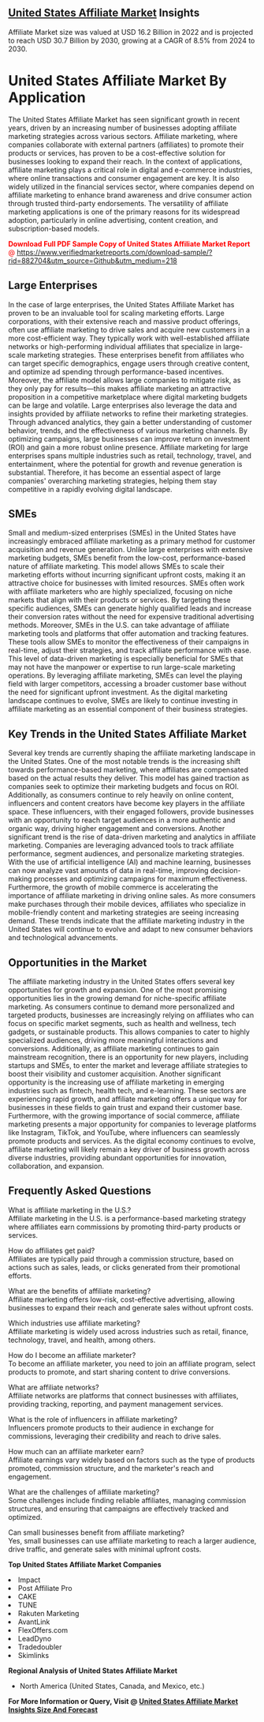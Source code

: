 <h2><a href="https://www.verifiedmarketreports.com/download-sample/?rid=882704&amp;utm_source=Github&amp;utm_medium=218" target="_blank">United States Affiliate Market</a> Insights</h2><p>Affiliate Market size was valued at USD 16.2 Billion in 2022 and is projected to reach USD 30.7 Billion by 2030, growing at a CAGR of 8.5% from 2024 to 2030.</p><p><h1>United States Affiliate Market By Application</h1> <p>The United States Affiliate Market has seen significant growth in recent years, driven by an increasing number of businesses adopting affiliate marketing strategies across various sectors. Affiliate marketing, where companies collaborate with external partners (affiliates) to promote their products or services, has proven to be a cost-effective solution for businesses looking to expand their reach. In the context of applications, affiliate marketing plays a critical role in digital and e-commerce industries, where online transactions and consumer engagement are key. It is also widely utilized in the financial services sector, where companies depend on affiliate marketing to enhance brand awareness and drive consumer action through trusted third-party endorsements. The versatility of affiliate marketing applications is one of the primary reasons for its widespread adoption, particularly in online advertising, content creation, and subscription-based models. <p><span class=""><span style="color: #ff0000;"><strong>Download Full PDF Sample Copy of United States Affiliate Market Report</strong> @ </span><a href="https://www.verifiedmarketreports.com/download-sample/?rid=882704&amp;utm_source=Github&amp;utm_medium=218" target="_blank">https://www.verifiedmarketreports.com/download-sample/?rid=882704&amp;utm_source=Github&amp;utm_medium=218</a></span></p></p> <h2>Large Enterprises</h2> <p>In the case of large enterprises, the United States Affiliate Market has proven to be an invaluable tool for scaling marketing efforts. Large corporations, with their extensive reach and massive product offerings, often use affiliate marketing to drive sales and acquire new customers in a more cost-efficient way. They typically work with well-established affiliate networks or high-performing individual affiliates that specialize in large-scale marketing strategies. These enterprises benefit from affiliates who can target specific demographics, engage users through creative content, and optimize ad spending through performance-based incentives. Moreover, the affiliate model allows large companies to mitigate risk, as they only pay for results—this makes affiliate marketing an attractive proposition in a competitive marketplace where digital marketing budgets can be large and volatile. Large enterprises also leverage the data and insights provided by affiliate networks to refine their marketing strategies. Through advanced analytics, they gain a better understanding of customer behavior, trends, and the effectiveness of various marketing channels. By optimizing campaigns, large businesses can improve return on investment (ROI) and gain a more robust online presence. Affiliate marketing for large enterprises spans multiple industries such as retail, technology, travel, and entertainment, where the potential for growth and revenue generation is substantial. Therefore, it has become an essential aspect of large companies' overarching marketing strategies, helping them stay competitive in a rapidly evolving digital landscape.</p> <h2>SMEs</h2> <p>Small and medium-sized enterprises (SMEs) in the United States have increasingly embraced affiliate marketing as a primary method for customer acquisition and revenue generation. Unlike large enterprises with extensive marketing budgets, SMEs benefit from the low-cost, performance-based nature of affiliate marketing. This model allows SMEs to scale their marketing efforts without incurring significant upfront costs, making it an attractive choice for businesses with limited resources. SMEs often work with affiliate marketers who are highly specialized, focusing on niche markets that align with their products or services. By targeting these specific audiences, SMEs can generate highly qualified leads and increase their conversion rates without the need for expensive traditional advertising methods. Moreover, SMEs in the U.S. can take advantage of affiliate marketing tools and platforms that offer automation and tracking features. These tools allow SMEs to monitor the effectiveness of their campaigns in real-time, adjust their strategies, and track affiliate performance with ease. This level of data-driven marketing is especially beneficial for SMEs that may not have the manpower or expertise to run large-scale marketing operations. By leveraging affiliate marketing, SMEs can level the playing field with larger competitors, accessing a broader customer base without the need for significant upfront investment. As the digital marketing landscape continues to evolve, SMEs are likely to continue investing in affiliate marketing as an essential component of their business strategies.</p> <h2>Key Trends in the United States Affiliate Market</h2> <p>Several key trends are currently shaping the affiliate marketing landscape in the United States. One of the most notable trends is the increasing shift towards performance-based marketing, where affiliates are compensated based on the actual results they deliver. This model has gained traction as companies seek to optimize their marketing budgets and focus on ROI. Additionally, as consumers continue to rely heavily on online content, influencers and content creators have become key players in the affiliate space. These influencers, with their engaged followers, provide businesses with an opportunity to reach target audiences in a more authentic and organic way, driving higher engagement and conversions. Another significant trend is the rise of data-driven marketing and analytics in affiliate marketing. Companies are leveraging advanced tools to track affiliate performance, segment audiences, and personalize marketing strategies. With the use of artificial intelligence (AI) and machine learning, businesses can now analyze vast amounts of data in real-time, improving decision-making processes and optimizing campaigns for maximum effectiveness. Furthermore, the growth of mobile commerce is accelerating the importance of affiliate marketing in driving online sales. As more consumers make purchases through their mobile devices, affiliates who specialize in mobile-friendly content and marketing strategies are seeing increasing demand. These trends indicate that the affiliate marketing industry in the United States will continue to evolve and adapt to new consumer behaviors and technological advancements.</p> <h2>Opportunities in the Market</h2> <p>The affiliate marketing industry in the United States offers several key opportunities for growth and expansion. One of the most promising opportunities lies in the growing demand for niche-specific affiliate marketing. As consumers continue to demand more personalized and targeted products, businesses are increasingly relying on affiliates who can focus on specific market segments, such as health and wellness, tech gadgets, or sustainable products. This allows companies to cater to highly specialized audiences, driving more meaningful interactions and conversions. Additionally, as affiliate marketing continues to gain mainstream recognition, there is an opportunity for new players, including startups and SMEs, to enter the market and leverage affiliate strategies to boost their visibility and customer acquisition. Another significant opportunity is the increasing use of affiliate marketing in emerging industries such as fintech, health tech, and e-learning. These sectors are experiencing rapid growth, and affiliate marketing offers a unique way for businesses in these fields to gain trust and expand their customer base. Furthermore, with the growing importance of social commerce, affiliate marketing presents a major opportunity for companies to leverage platforms like Instagram, TikTok, and YouTube, where influencers can seamlessly promote products and services. As the digital economy continues to evolve, affiliate marketing will likely remain a key driver of business growth across diverse industries, providing abundant opportunities for innovation, collaboration, and expansion.</p> <h2>Frequently Asked Questions</h2> <p>What is affiliate marketing in the U.S.? <br> Affiliate marketing in the U.S. is a performance-based marketing strategy where affiliates earn commissions by promoting third-party products or services.</p> <p>How do affiliates get paid? <br> Affiliates are typically paid through a commission structure, based on actions such as sales, leads, or clicks generated from their promotional efforts.</p> <p>What are the benefits of affiliate marketing? <br> Affiliate marketing offers low-risk, cost-effective advertising, allowing businesses to expand their reach and generate sales without upfront costs.</p> <p>Which industries use affiliate marketing? <br> Affiliate marketing is widely used across industries such as retail, finance, technology, travel, and health, among others.</p> <p>How do I become an affiliate marketer? <br> To become an affiliate marketer, you need to join an affiliate program, select products to promote, and start sharing content to drive conversions.</p> <p>What are affiliate networks? <br> Affiliate networks are platforms that connect businesses with affiliates, providing tracking, reporting, and payment management services.</p> <p>What is the role of influencers in affiliate marketing? <br> Influencers promote products to their audience in exchange for commissions, leveraging their credibility and reach to drive sales.</p> <p>How much can an affiliate marketer earn? <br> Affiliate earnings vary widely based on factors such as the type of products promoted, commission structure, and the marketer's reach and engagement.</p> <p>What are the challenges of affiliate marketing? <br> Some challenges include finding reliable affiliates, managing commission structures, and ensuring that campaigns are effectively tracked and optimized.</p> <p>Can small businesses benefit from affiliate marketing? <br> Yes, small businesses can use affiliate marketing to reach a larger audience, drive traffic, and generate sales with minimal upfront costs.</p> </p><p><strong>Top United States Affiliate Market Companies</strong></p><div data-test-id=""><p><li>Impact</li><li> Post Affiliate Pro</li><li> CAKE</li><li> TUNE</li><li> Rakuten Marketing</li><li> AvantLink</li><li> FlexOffers.com</li><li> LeadDyno</li><li> Tradedoubler</li><li> Skimlinks</li></p><div><strong>Regional Analysis of&nbsp;United States Affiliate Market</strong></div><ul><li dir="ltr"><p dir="ltr">North America&nbsp;(United States, Canada, and Mexico, etc.)</p></li></ul><p><strong>For More Information or Query, Visit @&nbsp;</strong><strong><a href="https://www.verifiedmarketreports.com/product/affiliate-market/?utm_source=Github&amp;utm_medium=218" target="_blank">United States Affiliate Market Insights Size And Forecast</a></strong></p></div>
